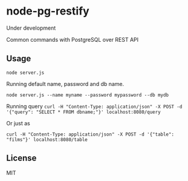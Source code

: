 # node-pg-restify

Under development

Common commands with PostgreSQL over REST API

## Usage
```
node server.js
```
Running default name, password and db name.

```
node server.js --name myname --password mypassword --db mydb
```

Running query
``` curl -H "Content-Type: application/json" -X POST -d '{"query": "SELECT * FROM dbname;"}' localhost:8080/query ```

Or just as 

``` curl -H "Content-Type: application/json" -X POST -d '{"table": "films"}' localhost:8080/table ```

## License
MIT

